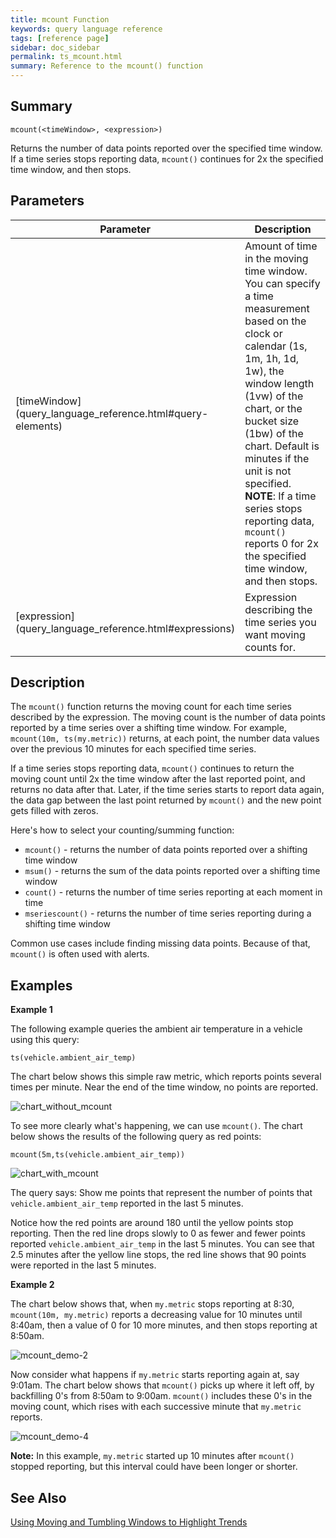 ```yaml
---
title: mcount Function
keywords: query language reference
tags: [reference page]
sidebar: doc_sidebar
permalink: ts_mcount.html
summary: Reference to the mcount() function
---
```


## Summary

```
mcount(<timeWindow>, <expression>)
```
Returns the number of data points reported over the specified time window. If a time series stops reporting data, `mcount()` continues for 2x the specified time window, and then stops.

## Parameters

<table>
<tbody>
<thead>
<tr><th width="20%">Parameter</th><th width="80%">Description</th></tr>
</thead>
<tr>
<td markdown="span">[timeWindow](query_language_reference.html#query-elements)</td>
<td>Amount of time in the moving time window. You can specify a time measurement based on the clock or calendar (1s, 1m, 1h, 1d, 1w), the window length (1vw) of the chart, or the bucket size (1bw) of the chart. Default is minutes if the unit is not specified.

<div><strong>NOTE</strong>: If a time series stops reporting data, <code>mcount()</code> reports 0 for 2x the specified time window, and then stops.</div></td></tr>
<tr>
<td markdown="span"> [expression](query_language_reference.html#expressions)</td>
<td>Expression describing the time series you want moving counts for.  </td>
</tr>
</tbody>
</table>

## Description

The `mcount()` function returns the moving count for each time series described by the expression. The moving count is the number of data points reported by a time series over a shifting time window. For example, `mcount(10m, ts(my.metric))` returns, at each point, the number data values over the previous 10 minutes for each specified time series.

If a time series stops reporting data, `mcount()` continues to return the moving count until 2x the time window after the last reported point, and returns no data after that. Later, if the time series starts to report data again, the data gap between the last point returned by `mcount()` and the new point gets filled with zeros.

Here's how to select your counting/summing function:

* `mcount()` - returns the number of data points reported over a shifting time window
* `msum()` - returns the sum of the data points reported over a shifting time window
* `count()` - returns the number of time series reporting at each moment in time
* `mseriescount()` - returns the number of time series reporting during a shifting time window

Common use cases include finding missing data points. Because of that, `mcount()` is often used with alerts. 

## Examples

**Example 1** 

The following example queries the ambient air temperature in a vehicle using this query:

`ts(vehicle.ambient_air_temp)`

The chart below shows this simple raw metric, which reports points several times per minute. Near the end of the time window, no points are reported.

![chart_without_mcount](images/mcount_1.png)

To see more clearly what's happening, we can use `mcount()`. The chart below shows the results of the following query as red points:

`mcount(5m,ts(vehicle.ambient_air_temp))`

![chart_with_mcount](images/mcount_2.png)

The query says: Show me points that represent the number of points that `vehicle.ambient_air_temp` reported in the last 5 minutes.

Notice how the red points are around 180 until the yellow points stop reporting. Then the red line drops slowly to 0 as fewer and fewer points reported `vehicle.ambient_air_temp` in the last 5 minutes. You can see that 2.5 minutes after the yellow line stops, the red line shows that 90 points were reported in the last 5 minutes.

**Example 2** 

The chart below shows that, when `my.metric` stops reporting at 8:30, `mcount(10m, my.metric)` reports a decreasing value for 10 minutes until 8:40am, then a value of 0 for 10 more minutes, and then stops reporting at 8:50am.

![mcount_demo-2](images/mcount_demo-2.png)


Now consider what happens if `my.metric` starts reporting again at, say 9:01am. The chart below shows that `mcount()` picks up where it left off, by backfilling 0's from 8:50am to 9:00am. `mcount()` includes these 0's in the moving count, which rises with each successive minute that `my.metric` reports.

![mcount_demo-4](images/mcount_demo-4.png)

**Note:** In this example, `my.metric` started up 10 minutes after `mcount()` stopped reporting, but this interval could have been longer or shorter.


## See Also

[Using Moving and Tumbling Windows to Highlight Trends](query_language_windows_trends.html)

<!---
[Account for Missing Data Points](.html#account-for-missing-data-points)
--->
